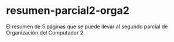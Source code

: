 # resumen-parcial2-orga2
El resumen de 5 páginas que se puede llevar al segundo parcial de Organización del Computador 2
